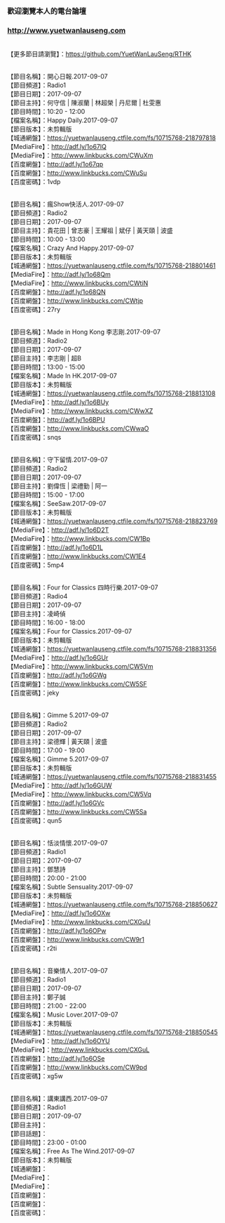 ### 歡迎瀏覽本人的電台論壇
### http://www.yuetwanlauseng.com

<br>【更多節目請瀏覽】：https://github.com/YuetWanLauSeng/RTHK

<br>【節目名稱】：開心日報.2017-09-07
<br>【節目頻道】：Radio1
<br>【節目日期】：2017-09-07
<br>【節目主持】：何守信 | 陳淑蘭 | 林超榮 | 丹尼爾 | 杜雯惠
<br>【節目時間】：10:20 - 12:00
<br>【檔案名稱】：Happy Daily.2017-09-07
<br>【節目版本】：未剪輯版
<br>【城通網盤】：https://yuetwanlauseng.ctfile.com/fs/10715768-218797818
<br>【MediaFire】：http://adf.ly/1o67lQ
<br>【MediaFire】：http://www.linkbucks.com/CWuXm
<br>【百度網盤】：http://adf.ly/1o67qp
<br>【百度網盤】：http://www.linkbucks.com/CWuSu
<br>【百度密碼】：1vdp

<br>【節目名稱】：瘋Show快活人.2017-09-07
<br>【節目頻道】：Radio2
<br>【節目日期】：2017-09-07
<br>【節目主持】：貴花田 | 曾志豪 | 王耀祖 | 斌仔 | 黃天頤 | 波盛
<br>【節目時間】：10:00 - 13:00
<br>【檔案名稱】：Crazy And Happy.2017-09-07
<br>【節目版本】：未剪輯版
<br>【城通網盤】：https://yuetwanlauseng.ctfile.com/fs/10715768-218801461
<br>【MediaFire】：http://adf.ly/1o68Qm
<br>【MediaFire】：http://www.linkbucks.com/CWtiN
<br>【百度網盤】：http://adf.ly/1o68QN
<br>【百度網盤】：http://www.linkbucks.com/CWtjp
<br>【百度密碼】：27ry

<br>【節目名稱】：Made in Hong Kong 李志剛.2017-09-07
<br>【節目頻道】：Radio2
<br>【節目日期】：2017-09-07
<br>【節目主持】：李志剛 | 超B
<br>【節目時間】：13:00 - 15:00
<br>【檔案名稱】：Made In HK.2017-09-07
<br>【節目版本】：未剪輯版
<br>【城通網盤】：https://yuetwanlauseng.ctfile.com/fs/10715768-218813108
<br>【MediaFire】：http://adf.ly/1o6BUy
<br>【MediaFire】：http://www.linkbucks.com/CWwXZ
<br>【百度網盤】：http://adf.ly/1o6BPU
<br>【百度網盤】：http://www.linkbucks.com/CWwaO
<br>【百度密碼】：snqs

<br>【節目名稱】：守下留情.2017-09-07
<br>【節目頻道】：Radio2
<br>【節目日期】：2017-09-07
<br>【節目主持】：劉偉恆 | 梁禮勤 | 阿一
<br>【節目時間】：15:00 - 17:00
<br>【檔案名稱】：SeeSaw.2017-09-07
<br>【節目版本】：未剪輯版
<br>【城通網盤】：https://yuetwanlauseng.ctfile.com/fs/10715768-218823769
<br>【MediaFire】：http://adf.ly/1o6D2T
<br>【MediaFire】：http://www.linkbucks.com/CW1Bp
<br>【百度網盤】：http://adf.ly/1o6D1L
<br>【百度網盤】：http://www.linkbucks.com/CW1E4
<br>【百度密碼】：5mp4

<br>【節目名稱】：Four for Classics 四時行樂.2017-09-07
<br>【節目頻道】：Radio4
<br>【節目日期】：2017-09-07
<br>【節目主持】：凌崎偵
<br>【節目時間】：16:00 - 18:00
<br>【檔案名稱】：Four for Classics.2017-09-07
<br>【節目版本】：未剪輯版
<br>【城通網盤】：https://yuetwanlauseng.ctfile.com/fs/10715768-218831356
<br>【MediaFire】：http://adf.ly/1o6GUr
<br>【MediaFire】：http://www.linkbucks.com/CW5Vm
<br>【百度網盤】：http://adf.ly/1o6GWg
<br>【百度網盤】：http://www.linkbucks.com/CW5SF
<br>【百度密碼】：jeky

<br>【節目名稱】：Gimme 5.2017-09-07
<br>【節目頻道】：Radio2
<br>【節目日期】：2017-09-07
<br>【節目主持】：梁德輝 | 黃天頤 | 波盛
<br>【節目時間】：17:00 - 19:00
<br>【檔案名稱】：Gimme 5.2017-09-07
<br>【節目版本】：未剪輯版
<br>【城通網盤】：https://yuetwanlauseng.ctfile.com/fs/10715768-218831455
<br>【MediaFire】：http://adf.ly/1o6GUW
<br>【MediaFire】：http://www.linkbucks.com/CW5Vq
<br>【百度網盤】：http://adf.ly/1o6GVc
<br>【百度網盤】：http://www.linkbucks.com/CW5Sa
<br>【百度密碼】：qun5

<br>【節目名稱】：恬淡情懷.2017-09-07
<br>【節目頻道】：Radio1
<br>【節目日期】：2017-09-07
<br>【節目主持】：鄧慧詩
<br>【節目時間】：20:00 - 21:00
<br>【檔案名稱】：Subtle Sensuality.2017-09-07
<br>【節目版本】：未剪輯版
<br>【城通網盤】：https://yuetwanlauseng.ctfile.com/fs/10715768-218850627
<br>【MediaFire】：http://adf.ly/1o6OXw
<br>【MediaFire】：http://www.linkbucks.com/CXGuU
<br>【百度網盤】：http://adf.ly/1o6OPw
<br>【百度網盤】：http://www.linkbucks.com/CW9r1
<br>【百度密碼】：r2ti

<br>【節目名稱】：音樂情人.2017-09-07
<br>【節目頻道】：Radio1
<br>【節目日期】：2017-09-07
<br>【節目主持】：鄭子誠
<br>【節目時間】：21:00 - 22:00
<br>【檔案名稱】：Music Lover.2017-09-07
<br>【節目版本】：未剪輯版
<br>【城通網盤】：https://yuetwanlauseng.ctfile.com/fs/10715768-218850545
<br>【MediaFire】：http://adf.ly/1o6OYU
<br>【MediaFire】：http://www.linkbucks.com/CXGuL
<br>【百度網盤】：http://adf.ly/1o6OSe
<br>【百度網盤】：http://www.linkbucks.com/CW9pd
<br>【百度密碼】：xg5w

<br>【節目名稱】：講東講西.2017-09-07
<br>【節目頻道】：Radio1
<br>【節目日期】：2017-09-07
<br>【節目主持】：
<br>【節目話題】：
<br>【節目時間】：23:00 - 01:00
<br>【檔案名稱】：Free As The Wind.2017-09-07
<br>【節目版本】：未剪輯版
<br>【城通網盤】：
<br>【MediaFire】：
<br>【MediaFire】：
<br>【百度網盤】：
<br>【百度網盤】：
<br>【百度密碼】：
